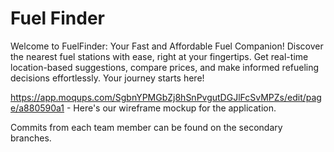 # Fuel Finder
Welcome to FuelFinder: Your Fast and Affordable Fuel Companion! Discover the nearest fuel stations with ease, right at your fingertips. Get real-time location-based suggestions, compare prices, and make informed refueling decisions effortlessly. Your journey starts here!

https://app.moqups.com/SgbnYPMGbZj8hSnPvgutDGJlFcSvMPZs/edit/page/a880590a1 - Here's our wireframe mockup for the application.

Commits from each team member can be found on the secondary branches. 
